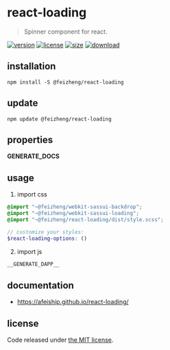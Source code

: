 # react-loading
> Spinner component for react.

[![version][version-image]][version-url]
[![license][license-image]][license-url]
[![size][size-image]][size-url]
[![download][download-image]][download-url]

## installation
```shell
npm install -S @feizheng/react-loading
```

## update
```shell
npm update @feizheng/react-loading
```

## properties
__GENERATE_DOCS__

## usage
1. import css
  ```scss
  @import "~@feizheng/webkit-sassui-backdrop";
  @import "~@feizheng/webkit-sassui-loading";
  @import "~@feizheng/react-loading/dist/style.scss";

  // customize your styles:
  $react-loading-options: ()
  ```
2. import js
  ```js
__GENERATE_DAPP__
  ```

## documentation
- https://afeiship.github.io/react-loading/


## license
Code released under [the MIT license](https://github.com/afeiship/react-loading/blob/master/LICENSE.txt).

[version-image]: https://img.shields.io/npm/v/@feizheng/react-loading
[version-url]: https://npmjs.org/package/@feizheng/react-loading

[license-image]: https://img.shields.io/npm/l/@feizheng/react-loading
[license-url]: https://github.com/afeiship/react-loading/blob/master/LICENSE.txt

[size-image]: https://img.shields.io/bundlephobia/minzip/@feizheng/react-loading
[size-url]: https://github.com/afeiship/react-loading/blob/master/dist/react-loading.min.js

[download-image]: https://img.shields.io/npm/dm/@feizheng/react-loading
[download-url]: https://www.npmjs.com/package/@feizheng/react-loading
